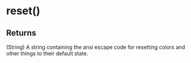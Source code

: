 # reset()

## Returns

(String) A string containing the ansi escape code for resetting colors and other things to their default state.
